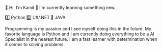 👋 Hi, I’m Kamil
🌱 I’m currently learning something new.

1️⃣ Python
2️⃣ C#/.NET
🚮 JAVA

Programming is my passion and I see myself doing this in the future. My favorite language is Python and I am currently doing everything to be a AI Specialist in the nearest future. I am a fast learner with determination when it comes to solving problems.

<!---
YoungTytus/YoungTytus is a ✨ special ✨ repository because its `README.md` (this file) appears on your GitHub profile.
You can click the Preview link to take a look at your changes.
--->
